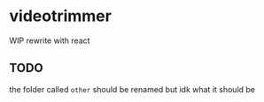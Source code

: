 # videotrimmer

WIP rewrite with react

## TODO

the folder called `other` should be renamed but idk what it should be

